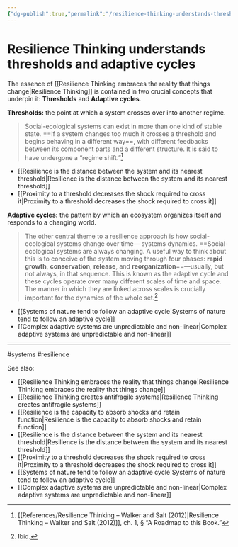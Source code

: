 ```yaml
---
{"dg-publish":true,"permalink":"/resilience-thinking-understands-thresholds-and-adaptive-cycles/"}
---
```



# Resilience Thinking understands thresholds and adaptive cycles

The essence of [[Resilience Thinking embraces the reality that things change\|Resilience Thinking]] is contained in two crucial concepts that underpin it: **Thresholds** and **Adaptive cycles**.

**Thresholds:** the point at which a system crosses over into another regime.

> Social-ecological systems can exist in more than one kind of stable state. ==If a system changes too much it crosses a threshold and begins behaving in a different way==, with different feedbacks between its component parts and a different structure. It is said to have undergone a “regime shift.”[^1]

- [[Resilience is the distance between the system and its nearest threshold\|Resilience is the distance between the system and its nearest threshold]]
- [[Proximity to a threshold decreases the shock required to cross it\|Proximity to a threshold decreases the shock required to cross it]]


**Adaptive cycles:** the pattern by which an ecosystem organizes itself and responds to a changing world.

> The other central theme to a resilience approach is how social-ecological systems change over time— systems dynamics. ==Social-ecological systems are always changing. A useful way to think about this is to conceive of the system moving through four phases: **rapid growth**, **conservation**, **release**, and **reorganization**==—usually, but not always, in that sequence. This is known as the adaptive cycle and these cycles operate over many different scales of time and space. The manner in which they are linked across scales is crucially important for the dynamics of the whole set.[^2]

- [[Systems of nature tend to follow an adaptive cycle\|Systems of nature tend to follow an adaptive cycle]]
- [[Complex adaptive systems are unpredictable and non-linear\|Complex adaptive systems are unpredictable and non-linear]]

---
#systems #resilience 

See also:
 - [[Resilience Thinking embraces the reality that things change\|Resilience Thinking embraces the reality that things change]]
 - [[Resilience Thinking creates antifragile systems\|Resilience Thinking creates antifragile systems]]
 - [[Resilience is the capacity to absorb shocks and retain function\|Resilience is the capacity to absorb shocks and retain function]]
 - [[Resilience is the distance between the system and its nearest threshold\|Resilience is the distance between the system and its nearest threshold]]
 - [[Proximity to a threshold decreases the shock required to cross it\|Proximity to a threshold decreases the shock required to cross it]]
 - [[Systems of nature tend to follow an adaptive cycle\|Systems of nature tend to follow an adaptive cycle]]
 - [[Complex adaptive systems are unpredictable and non-linear\|Complex adaptive systems are unpredictable and non-linear]]

[^1]: [[References/Resilience Thinking – Walker and Salt (2012)\|Resilience Thinking – Walker and Salt (2012)]], ch. 1, § “A Roadmap to this Book.”
[^2]: Ibid.